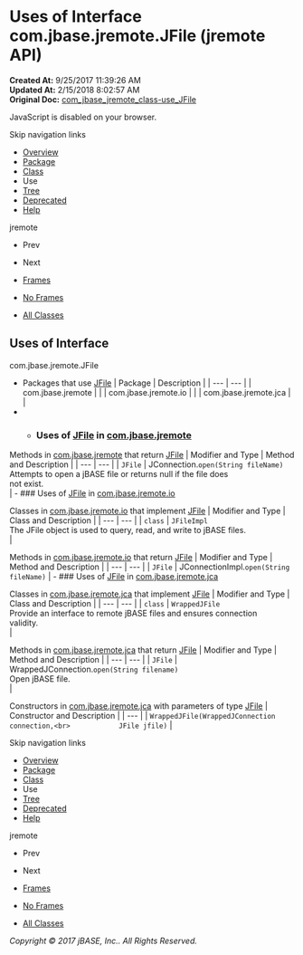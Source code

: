 # Uses of Interface com.jbase.jremote.JFile (jremote   API)

**Created At:** 9/25/2017 11:39:26 AM  
**Updated At:** 2/15/2018 8:02:57 AM  
**Original Doc:** [com_jbase_jremote_class-use_JFile](https://docs.jbase.com/39249-class-use/com_jbase_jremote_class-use_JFile)  

<!--<br>    try {<br>        if (location.href.indexOf('is-external=true') == -1) {<br>            parent.document.title="Uses of Interface com.jbase.jremote.JFile (jremote   API)";<br>        }<br>    }<br>    catch(err) {<br>    }<br>//-->
JavaScript is disabled on your browser.

Skip navigation links

- [Overview](../../../../overview-summary.html)
- [Package](/30312-jagent/jremote-api)
- [Class](/39248-jremote/com_jbase_jremote_jfile "interface in com.jbase.jremote")
- Use
- [Tree](/39248-jremote/com_jbase_jremote_package-tree)
- [Deprecated](../../../../deprecated-list.html)
- [Help](../../../../help-doc.html)


jremote <br>

- Prev
- Next


- [Frames](../../../../index.html?com/jbase/jremote/class-use//39249-class-use/com_jbase_jremote_class-use_JFile)
- [No Frames](/39249-class-use/com_jbase_jremote_class-use_JFile)


- [All Classes](../../../../allclasses-noframe.html)


<!--<br>  allClassesLink = document.getElementById("allclasses\_navbar\_top");<br>  if(window==top) {<br>    allClassesLink.style.display = "block";<br>  }<br>  else {<br>    allClassesLink.style.display = "none";<br>  }<br>  //-->

## Uses of Interface
com.jbase.jremote.JFile

- Packages that use [JFile](/39248-jremote/com_jbase_jremote_jfile "interface in com.jbase.jremote") | Package | Description |
| --- | --- |
| com.jbase.jremote |   |
| com.jbase.jremote.io |   |
| com.jbase.jremote.jca |   |
- - ### Uses of [JFile](/39248-jremote/com_jbase_jremote_jfile "interface in com.jbase.jremote") in [com.jbase.jremote](/30312-jagent/jremote-api)


Methods in [com.jbase.jremote](/30312-jagent/jremote-api) that return [JFile](/39248-jremote/com_jbase_jremote_jfile "interface in com.jbase.jremote") | Modifier and Type | Method and Description |
| --- | --- |
| `JFile` | JConnection.`open(String fileName)`<br>Attempts to open a jBASE file or returns null if the file does<br> not exist.<br> |
    - ### Uses of [JFile](/39248-jremote/com_jbase_jremote_jfile "interface in com.jbase.jremote") in [com.jbase.jremote.io](/39250-io/com_jbase_jremote_io_package-summary)


Classes in [com.jbase.jremote.io](/39250-io/com_jbase_jremote_io_package-summary) that implement [JFile](/39248-jremote/com_jbase_jremote_jfile "interface in com.jbase.jremote") | Modifier and Type | Class and Description |
| --- | --- |
| `class` | `JFileImpl`<br>The JFile object is used to query, read, and write to jBASE files.<br> |



Methods in [com.jbase.jremote.io](/39250-io/com_jbase_jremote_io_package-summary) that return [JFile](/39248-jremote/com_jbase_jremote_jfile "interface in com.jbase.jremote") | Modifier and Type | Method and Description |
| --- | --- |
| `JFile` | JConnectionImpl.`open(String fileName)`  |
    - ### Uses of [JFile](/39248-jremote/com_jbase_jremote_jfile "interface in com.jbase.jremote") in [com.jbase.jremote.jca](/39258-jca/com_jbase_jremote_jca_package-summary)


Classes in [com.jbase.jremote.jca](/39258-jca/com_jbase_jremote_jca_package-summary) that implement [JFile](/39248-jremote/com_jbase_jremote_jfile "interface in com.jbase.jremote") | Modifier and Type | Class and Description |
| --- | --- |
| `class` | `WrappedJFile`<br>Provide an interface to remote jBASE files and ensures connection<br> validity.<br> |



Methods in [com.jbase.jremote.jca](/39258-jca/com_jbase_jremote_jca_package-summary) that return [JFile](/39248-jremote/com_jbase_jremote_jfile "interface in com.jbase.jremote") | Modifier and Type | Method and Description |
| --- | --- |
| `JFile` | WrappedJConnection.`open(String filename)`<br>Open jBASE file.<br> |



Constructors in [com.jbase.jremote.jca](/39258-jca/com_jbase_jremote_jca_package-summary) with parameters of type [JFile](/39248-jremote/com_jbase_jremote_jfile "interface in com.jbase.jremote") | Constructor and Description |
| --- |
| `WrappedJFile(WrappedJConnection connection,<br>            JFile jfile)`  |

Skip navigation links

- [Overview](../../../../overview-summary.html)
- [Package](/30312-jagent/jremote-api)
- [Class](/39248-jremote/com_jbase_jremote_jfile "interface in com.jbase.jremote")
- Use
- [Tree](/39248-jremote/com_jbase_jremote_package-tree)
- [Deprecated](../../../../deprecated-list.html)
- [Help](../../../../help-doc.html)


jremote <br>

- Prev
- Next


- [Frames](../../../../index.html?com/jbase/jremote/class-use//39249-class-use/com_jbase_jremote_class-use_JFile)
- [No Frames](/39249-class-use/com_jbase_jremote_class-use_JFile)


- [All Classes](../../../../allclasses-noframe.html)


<!--<br>  allClassesLink = document.getElementById("allclasses\_navbar\_bottom");<br>  if(window==top) {<br>    allClassesLink.style.display = "block";<br>  }<br>  else {<br>    allClassesLink.style.display = "none";<br>  }<br>  //-->

*Copyright © 2017 jBASE, Inc.. All Rights Reserved.*
